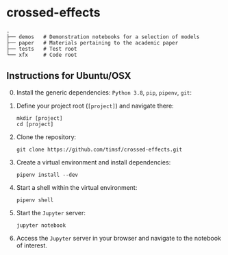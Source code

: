 # crossed-effects

    .
    ├── demos   # Demonstration notebooks for a selection of models
    ├── paper   # Materials pertaining to the academic paper
    ├── tests   # Test root
    └── xfx     # Code root


## Instructions for Ubuntu/OSX

0. Install the generic dependencies: `Python 3.8`, `pip`, `pipenv`, `git`:

1. Define your project root (`[project]`) and navigate there:

    ```shell
    mkdir [project]
    cd [project]
    ```

2. Clone the repository:

    ```shell
    git clone https://github.com/timsf/crossed-effects.git
    ```

3. Create a virtual environment and install dependencies:

    ```shell
    pipenv install --dev
    ```

4. Start a shell within the virtual environment:

    ```shell
    pipenv shell
    ```

5. Start the `Jupyter` server:

    ```shell
    jupyter notebook
    ```

6. Access the `Jupyter` server in your browser and navigate to the notebook of interest.
